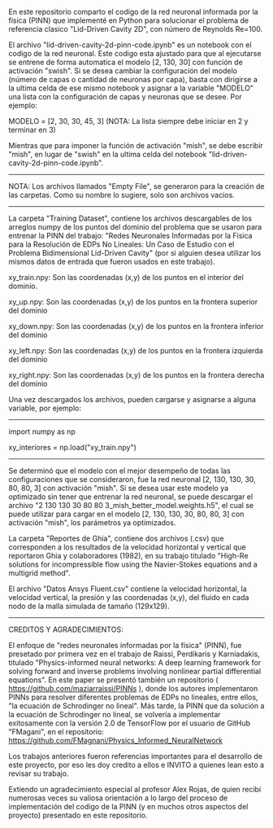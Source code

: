 En este repositorio comparto el codigo de la red neuronal informada por la física (PINN) que implementé en Python para solucionar el problema de referencia clasico "Lid-Driven Cavity 2D", con número de Reynolds Re=100. 

El archivo "lid-driven-cavity-2d-pinn-code.ipynb" es un notebook con el codigo de la red neuronal. Este codigo esta ajustado para que al ejecutarse se entrene de forma automatica el modelo [2, 130, 30] con función de activación "swish". Si se desea cambiar la configuración del modelo (número de capas o cantidad de neuronas por capa), basta con dirigirse a la ultima celda de ese mismo notebook y asignar a la variable "MODELO" una lista con la configuración de capas y neuronas que se desee. Por ejemplo: 

MODELO = [2, 30, 30, 45, 3]  (NOTA: La lista siempre debe iniciar en 2 y terminar en 3)

Mientras que para imponer la función de activación "mish", se debe escribir "mish", en lugar de "swish" en la ultima celda del notebook "lid-driven-cavity-2d-pinn-code.ipynb".

------------------------------------------------------------------------------------------------------------------------------------------------

NOTA: Los archivos llamados "Empty File", se generaron para la creación de las carpetas. Como su nombre lo sugiere, solo son archivos vacios.

------------------------------------------------------------------------------------------------------------------------------------------------

La carpeta "Training Dataset", contiene los archivos descargables de los arreglos numpy de los puntos del dominio del problema que se usaron para entrenar la PINN del trabajo: "Redes Neuronales Informadas por la Física para la Resolución de EDPs No Lineales: Un Caso de Estudio con el Problema Bidimensional Lid-Driven Cavity" (por si alguien desea utilizar los mismos datos de entrada que fueron usados en este trabajo).

xy_train.npy: Son las coordenadas (x,y) de los puntos en el interior del dominio.

xy_up.npy: Son las coordenadas (x,y) de los puntos en la frontera superior del dominio

xy_down.npy: Son las coordenadas (x,y) de los puntos en la frontera inferior del dominio

xy_left.npy: Son las coordenadas (x,y) de los puntos en la frontera izquierda del dominio

xy_right.npy: Son las coordenadas (x,y) de los puntos en la frontera derecha del dominio

Una vez descargados los archivos, pueden cargarse y asignarse a alguna variable, por ejemplo:

-----------------------------------------------------------------------------------------

  import numpy as np
  
  xy_interiores = np.load("xy_train.npy")

-----------------------------------------------------------------------------------------

Se determinó que el modelo con el mejor desempeño de todas las configuraciones que se consideraron, fue la red neuronal [2, 130, 130, 30, 80, 80, 3] con activación "mish". Si se desea usar este modelo ya optimizado sin tener que entrenar la red neuronal, se puede descargar el archivo "2 130 130 30 80 80 3_mish_better_model.weights.h5", el cual se puede utilizar para cargar en el modelo [2, 130, 130, 30, 80, 80, 3] con activación "mish", los parámetros ya optimizados.

La carpeta "Reportes de Ghia", contiene dos archivos (.csv) que corresponden a los resultados de la velocidad horizontal y vertical que reportaron Ghia y colaboradores (1982), en su trabajo titulado "High-Re solutions for incompressible flow using the Navier-Stokes equations and a multigrid method".

El archivo "Datos Ansys Fluent.csv" contiene la velocidad horizontal, la velocidad vertical, la presión y las coordenadas (x,y), del fluido en cada nodo de la malla simulada de tamaño (129x129).

---------------------------------------------------------------------------------------

CREDITOS Y AGRADECIMIENTOS:

El enfoque de "redes neuronales informadas por la física" (PINN), fue presetado por primera vez en el trabajo de Raissi, Perdikaris y Karniadakis, titulado "Physics-informed neural networks: A deep learning framework for solving forward and inverse problems involving nonlinear partial differential equations". En este paper se presentó también un repositorio ( https://github.com/maziarraissi/PINNs ), donde los autores implementaron PINNs para resolver diferentes problemas de EDPs no lineales, entre ellos, "la ecuación de Schrodinger no lineal". Más tarde, la PINN que da solución a la ecuación de Schrodinger no lineal, se volvería a implementar exitosamente con la versión 2.0 de TensorFlow por el usuario de GitHub "FMagani", en el repositorio: https://github.com/FMagnani/Physics_Informed_NeuralNetwork 

Los trabajos anteriores fueron referencias importantes para el desarrollo de este proyecto, por eso les doy credito a ellos e INVITO a quienes lean esto a revisar su trabajo.

Extiendo un agradecimiento especial al profesor Alex Rojas, de quien recibí numerosas veces su valiosa orientación a lo largo del proceso de implementación del codigo de la PINN (y en muchos otros aspectos del proyecto) presentado en este repositorio.
